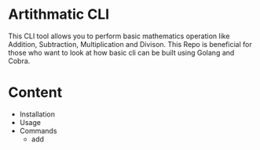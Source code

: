 # Artithmatic CLI

This CLI tool allows you to perform basic mathematics operation like Addition, Subtraction, Multiplication and Divison. This Repo is beneficial for those who want to look at how basic cli can be built using Golang and Cobra.

# Content

* Installation
* Usage
* Commands
  * add




